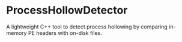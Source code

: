 # ProcessHollowDetector
A lightweight C++ tool to detect process hollowing by comparing in-memory PE headers with on-disk files.
